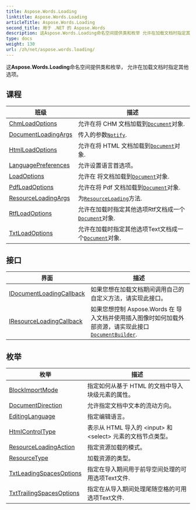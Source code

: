 ```yaml
---
title: Aspose.Words.Loading
linktitle: Aspose.Words.Loading
articleTitle: Aspose.Words.Loading
second_title: 用于 .NET 的 Aspose.Words
description: 这Aspose.Words.Loading命名空间提供类和枚举 允许在加载文档时指定其他选项 在 C#.
type: docs
weight: 130
url: /zh/net/aspose.words.loading/
---
```

这**Aspose.Words.Loading**命名空间提供类和枚举， 允许在加载文档时指定其他选项。

## 课程

| 班级 | 描述 |
| --- | --- |
| [ChmLoadOptions](./chmloadoptions/) | 允许在将 CHM 文档加载到[`Document`](../aspose.words/document/)对象. |
| [DocumentLoadingArgs](./documentloadingargs/) | 传入的参数[`Notify`](../aspose.words.loading/idocumentloadingcallback/notify/). |
| [HtmlLoadOptions](./htmlloadoptions/) | 允许在将 HTML 文档加载到[`Document`](../aspose.words/document/)对象. |
| [LanguagePreferences](./languagepreferences/) | 允许设置语言首选项。 |
| [LoadOptions](./loadoptions/) | 允许在 将文档加载到[`Document`](../aspose.words/document/)对象. |
| [PdfLoadOptions](./pdfloadoptions/) | 允许在将 Pdf 文档加载到[`Document`](../aspose.words/document/)对象. |
| [ResourceLoadingArgs](./resourceloadingargs/) | 为[`ResourceLoading`](../aspose.words.loading/iresourceloadingcallback/resourceloading/)方法. |
| [RtfLoadOptions](./rtfloadoptions/) | 允许在加载时指定其他选项Rtf文档成一个[`Document`](../aspose.words/document/)对象. |
| [TxtLoadOptions](./txtloadoptions/) | 允许在加载时指定其他选项Text文档成一个[`Document`](../aspose.words/document/)对象. |
## 接口

| 界面 | 描述 |
| --- | --- |
| [IDocumentLoadingCallback](./idocumentloadingcallback/) | 如果您想在加载文档期间调用自己的自定义方法，请实现此接口。 |
| [IResourceLoadingCallback](./iresourceloadingcallback/) | 如果您想控制 Aspose.Words 在 导入文档并使用插入图像时如何加载外部资源，请实现此接口[`DocumentBuilder`](../aspose.words/documentbuilder/). |
## 枚举

| 枚举 | 描述 |
| --- | --- |
| [BlockImportMode](./blockimportmode/) | 指定如何从基于 HTML 的文档中导入块级元素的属性。 |
| [DocumentDirection](./documentdirection/) | 允许指定文档中文本的流动方向。 |
| [EditingLanguage](./editinglanguage/) | 指定编辑语言。 |
| [HtmlControlType](./htmlcontroltype/) | 表示从 HTML 导入的 &lt;input&gt; 和 &lt;select&gt; 元素的文档节点类型。 |
| [ResourceLoadingAction](./resourceloadingaction/) | 指定资源加载的模式。 |
| [ResourceType](./resourcetype/) | 加载资源的类型。 |
| [TxtLeadingSpacesOptions](./txtleadingspacesoptions/) | 指定在导入期间用于前导空间处理的可用选项Text文件. |
| [TxtTrailingSpacesOptions](./txttrailingspacesoptions/) | 指定在从导入期间处理尾随空格的可用选项Text文件. |
